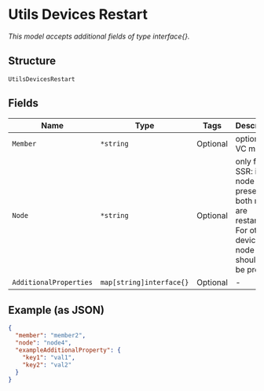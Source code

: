 
# Utils Devices Restart

*This model accepts additional fields of type interface{}.*

## Structure

`UtilsDevicesRestart`

## Fields

| Name | Type | Tags | Description |
|  --- | --- | --- | --- |
| `Member` | `*string` | Optional | optional for VC member |
| `Node` | `*string` | Optional | only for SSR: if node is not present, both nodes are restarted. For other devices: node should not be present |
| `AdditionalProperties` | `map[string]interface{}` | Optional | - |

## Example (as JSON)

```json
{
  "member": "member2",
  "node": "node4",
  "exampleAdditionalProperty": {
    "key1": "val1",
    "key2": "val2"
  }
}
```

